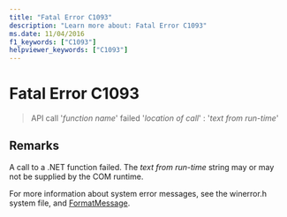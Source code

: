 ```yaml
---
title: "Fatal Error C1093"
description: "Learn more about: Fatal Error C1093"
ms.date: 11/04/2016
f1_keywords: ["C1093"]
helpviewer_keywords: ["C1093"]
---
```

# Fatal Error C1093

> API call '*function name*' failed '*location of call*' : '*text from run-time*'

## Remarks

A call to a .NET function failed. The *text from run-time* string may or may not be supplied by the COM runtime.

For more information about system error messages, see the winerror.h system file, and [FormatMessage](/windows/win32/api/winbase/nf-winbase-formatmessage).
